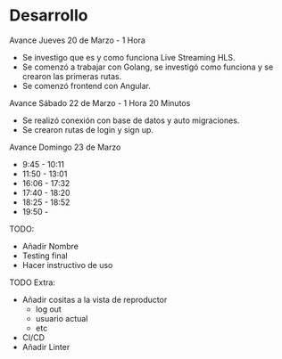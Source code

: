 # Desarrollo

Avance Jueves 20 de Marzo - 1 Hora
- Se investigo que es y como funciona Live Streaming HLS.
- Se comenzó a trabajar con Golang, se investigó como funciona y se crearon las primeras rutas.
- Se comenzó frontend con Angular.

Avance Sábado 22 de Marzo - 1 Hora 20 Minutos

- Se realizó conexión con base de datos y auto migraciones.
- Se crearon rutas de login y sign up.

Avance Domingo 23 de Marzo

- 9:45 - 10:11
- 11:50 - 13:01
- 16:06 - 17:32
- 17:40 - 18:20
- 18:25 - 18:52
- 19:50 - 

TODO: 
- Añadir Nombre
- Testing final
- Hacer instructivo de uso

TODO Extra:
- Añadir cositas a la vista de reproductor
    - log out
    - usuario actual
    - etc
- CI/CD
- Añadir Linter